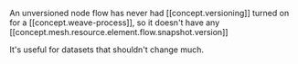 
An unversioned node flow has never had [[concept.versioning]] turned on for a [[concept.weave-process]], so it doesn't have any [[concept.mesh.resource.element.flow.snapshot.version]]

It's useful for datasets that shouldn't change much.